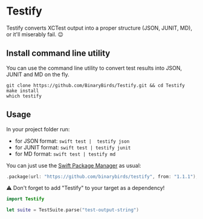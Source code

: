 # Testify

Testify converts XCTest output into a proper structure (JSON, JUNIT, MD), or it'll miserably fail. 😉


## Install command line utility

You can use the command line utility to convert test results into JSON, JUNIT and MD on the fly.

```
git clone https://github.com/BinaryBirds/Testify.git && cd Testify
make install
which testify
```

## Usage

In your project folder run:

* for JSON format: `swift test |  testify json` 
* for JUNIT format: `swift test | testify junit`
* for MD format: `swift test | testify md`

You can just use the [Swift Package Manager](https://theswiftdev.com/2017/11/09/swift-package-manager-tutorial/) as usual:

```swift
.package(url: "https://github.com/binarybirds/testify", from: "1.1.1"),
```

⚠️ Don't forget to add "Testify" to your target as a dependency!


```swift
import Testify

let suite = TestSuite.parse("test-output-string")
